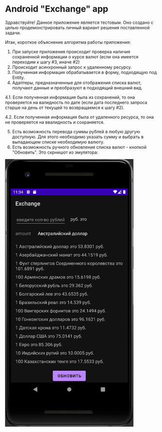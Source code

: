 # Android "Exchange" app
Здравствуйте!
Данное приложение является тестовым. 
Оно создано с целью продемонстрировать личный вариант решения поставленной задачи.

Итак, короткое объяснение алгоритма работы приложения:
1. При запуске приложения происходит проверка наличия сохраненной информации о курсе валют (если она имеется переходим к шагу #3, иначе #2)
2. Происходит асинхронный запрос к удаленному ресурсу.
3. Полученная информация обрабатывается в форму, подходящую под Entity.
4. Адаптеры, предназначенные для отображения списка валют, получают данные и преобразуют в подходящий внешний вид.

4.1. Если полученная информация была из сохранений, то она проверяется на валидность по дате (если дата последнего запроса старше на день от текущей то возвращаемся к шагу #2).

4.2. Если полученная информация была от удаленного ресурса, то она не проверяется на ввалидность и сохраняется.

5. Есть возможность перевода суммы рублей в любую другую доступную. Для этого необходимо указать сумму и выбрать в выпадающем списке необходимую валюту.
6. Есть возможность ручного обновления списка валют - кнопкой "Обновить".
Это скрнишот из эмулятора:

![alt text](https://github.com/SttDmitry/Exchange/blob/master/Screen.png "Screenshot")​
